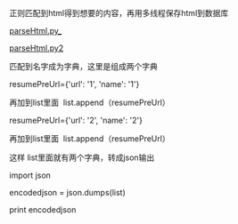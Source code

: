 正则匹配到html得到想要的内容，再用多线程保存html到数据库

[parseHtml.py_](attachments/CAE2301695714C7F9D425DBC36BC9B82parseHtml.py_)



[parseHtml.py2](attachments/273B8E814661443098BD93F98D521D11parseHtml.py2)

匹配到名字成为字典，这里是组成两个字典

resumePreUrl={'url': '1', 'name': '1'}

再加到list里面  list.append（resumePreUrl）

resumePreUrl={'url': '2', 'name': '2'}

再加到list里面  list.append（resumePreUrl）

这样 list里面就有两个字典，转成json输出

import json

encodedjson = json.dumps(list)

print encodedjson